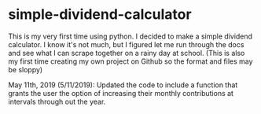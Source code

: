 # simple-dividend-calculator
This is my very first time using python. I decided to make a simple dividend calculator. I know it's not much, but I figured let me run
through the docs and see what I can scrape together on a rainy day at school. (This is also my first time creating my own project on Github so the format and files may be sloppy)

May 11th, 2019 (5/11/2019):
Updated the code to include a function that grants the user the option of increasing their monthly contributions
at intervals through out the year. 